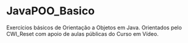 # JavaPOO_Basico
Exercícios básicos de Orientação a Objetos em Java. Orientados pelo CWI_Reset com apoio de aulas públicas do Curso em Vídeo.
